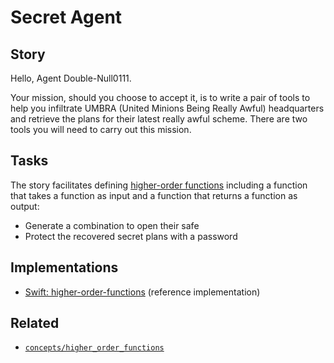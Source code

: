 # Secret Agent

## Story

Hello, Agent Double-Null0111.

Your mission, should you choose to accept it, is to write a pair of tools to help you infiltrate UMBRA (United Minions Being Really Awful) headquarters and retrieve the plans for their latest really awful scheme. There are two tools you will need to carry out this mission.

## Tasks

The story facilitates defining [higher-order functions][concepts-higher_order_functions] including a function that takes a function as input and a function that returns a function as output:

- Generate a combination to open their safe
- Protect the recovered secret plans with a password

## Implementations

- [Swift: higher-order-functions][implementation-swift] (reference implementation)

## Related

- [`concepts/higher_order_functions`][concepts-higher_order_functions]

[concepts-higher_order_functions]: ../concepts/higher_order_functions.md
[implementation-swift]: https://github.com/exercism/swift/blob/main/exercises/concept/secret-agent/.docs/instructions.md
